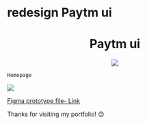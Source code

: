 # redesign Paytm ui
<h1 align="center"> Paytm ui </h1>

<p align="center">
<img src="https://img.shields.io/badge/figma-%23F24E1E.svg?style=for-the-badge&logo=figma&logoColor=white"/>
</p>


    Homepage  

<img src="https://github.com/user-attachments/assets/8a1e7712-0328-4daa-adcd-d5e0b60e324d"/>


[Figma  prototype file- Link ](https://www.figma.com/proto/TusyWjnrIG2ntD67ny0stf/Assignment?t=SUceso3YTvUaqGGi-1&scaling=scale-down&content-scaling=fixed&page-id=0%3A1&node-id=1-37&starting-point-node-id=1%3A53)





Thanks for visiting my portfolio! 😊

